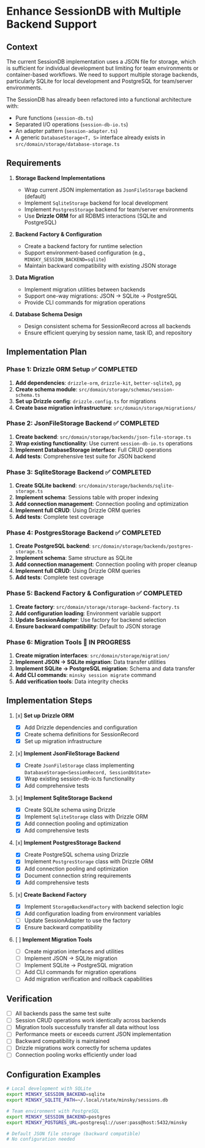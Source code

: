 # Enhance SessionDB with Multiple Backend Support

## Context

The current SessionDB implementation uses a JSON file for storage, which is sufficient for individual development but limiting for team environments or container-based workflows. We need to support multiple storage backends, particularly SQLite for local development and PostgreSQL for team/server environments.

The SessionDB has already been refactored into a functional architecture with:

- Pure functions (`session-db.ts`)
- Separated I/O operations (`session-db-io.ts`)
- An adapter pattern (`session-adapter.ts`)
- A generic `DatabaseStorage<T, S>` interface already exists in `src/domain/storage/database-storage.ts`

## Requirements

1. **Storage Backend Implementations**

   - Wrap current JSON implementation as `JsonFileStorage` backend (default)
   - Implement `SqliteStorage` backend for local development
   - Implement `PostgresStorage` backend for team/server environments
   - Use **Drizzle ORM** for all RDBMS interactions (SQLite and PostgreSQL)

2. **Backend Factory & Configuration**

   - Create a backend factory for runtime selection
   - Support environment-based configuration (e.g., `MINSKY_SESSION_BACKEND=sqlite`)
   - Maintain backward compatibility with existing JSON storage

3. **Data Migration**

   - Implement migration utilities between backends
   - Support one-way migrations: JSON → SQLite → PostgreSQL
   - Provide CLI commands for migration operations

4. **Database Schema Design**
   - Design consistent schema for SessionRecord across all backends
   - Ensure efficient querying by session name, task ID, and repository

## Implementation Plan

### Phase 1: Drizzle ORM Setup ✅ COMPLETED

1. **Add dependencies**: `drizzle-orm`, `drizzle-kit`, `better-sqlite3`, `pg`
2. **Create schema module**: `src/domain/storage/schemas/session-schema.ts`
3. **Set up Drizzle config**: `drizzle.config.ts` for migrations
4. **Create base migration infrastructure**: `src/domain/storage/migrations/`

### Phase 2: JsonFileStorage Backend ✅ COMPLETED

1. **Create backend**: `src/domain/storage/backends/json-file-storage.ts`
2. **Wrap existing functionality**: Use current `session-db-io.ts` operations
3. **Implement DatabaseStorage interface**: Full CRUD operations
4. **Add tests**: Comprehensive test suite for JSON backend

### Phase 3: SqliteStorage Backend ✅ COMPLETED

1. **Create SQLite backend**: `src/domain/storage/backends/sqlite-storage.ts`
2. **Implement schema**: Sessions table with proper indexing
3. **Add connection management**: Connection pooling and optimization
4. **Implement full CRUD**: Using Drizzle ORM queries
5. **Add tests**: Complete test coverage

### Phase 4: PostgresStorage Backend ✅ COMPLETED

1. **Create PostgreSQL backend**: `src/domain/storage/backends/postgres-storage.ts`
2. **Implement schema**: Same structure as SQLite
3. **Add connection management**: Connection pooling with proper cleanup
4. **Implement full CRUD**: Using Drizzle ORM queries
5. **Add tests**: Complete test coverage

### Phase 5: Backend Factory & Configuration ✅ COMPLETED

1. **Create factory**: `src/domain/storage/storage-backend-factory.ts`
2. **Add configuration loading**: Environment variable support
3. **Update SessionAdapter**: Use factory for backend selection
4. **Ensure backward compatibility**: Default to JSON storage

### Phase 6: Migration Tools 🔄 IN PROGRESS

1. **Create migration interfaces**: `src/domain/storage/migration/`
2. **Implement JSON → SQLite migration**: Data transfer utilities
3. **Implement SQLite → PostgreSQL migration**: Schema and data transfer
4. **Add CLI commands**: `minsky session migrate` command
5. **Add verification tools**: Data integrity checks

## Implementation Steps

1. [x] **Set up Drizzle ORM**

   - [x] Add Drizzle dependencies and configuration
   - [x] Create schema definitions for SessionRecord
   - [x] Set up migration infrastructure

2. [x] **Implement JsonFileStorage Backend**

   - [x] Create `JsonFileStorage` class implementing `DatabaseStorage<SessionRecord, SessionDbState>`
   - [x] Wrap existing session-db-io.ts functionality
   - [x] Add comprehensive tests

3. [x] **Implement SqliteStorage Backend**

   - [x] Create SQLite schema using Drizzle
   - [x] Implement `SqliteStorage` class with Drizzle ORM
   - [x] Add connection pooling and optimization
   - [x] Add comprehensive tests

4. [x] **Implement PostgresStorage Backend**

   - [x] Create PostgreSQL schema using Drizzle
   - [x] Implement `PostgresStorage` class with Drizzle ORM
   - [x] Add connection pooling and optimization
   - [x] Document connection string requirements
   - [x] Add comprehensive tests

5. [x] **Create Backend Factory**

   - [x] Implement `StorageBackendFactory` with backend selection logic
   - [x] Add configuration loading from environment variables
   - [ ] Update SessionAdapter to use the factory
   - [x] Ensure backward compatibility

6. [ ] **Implement Migration Tools**
   - [ ] Create migration interfaces and utilities
   - [ ] Implement JSON → SQLite migration
   - [ ] Implement SQLite → PostgreSQL migration
   - [ ] Add CLI commands for migration operations
   - [ ] Add migration verification and rollback capabilities

## Verification

- [ ] All backends pass the same test suite
- [ ] Session CRUD operations work identically across backends
- [ ] Migration tools successfully transfer all data without loss
- [ ] Performance meets or exceeds current JSON implementation
- [ ] Backward compatibility is maintained
- [ ] Drizzle migrations work correctly for schema updates
- [ ] Connection pooling works efficiently under load

## Configuration Examples

```bash
# Local development with SQLite
export MINSKY_SESSION_BACKEND=sqlite
export MINSKY_SQLITE_PATH=~/.local/state/minsky/sessions.db

# Team environment with PostgreSQL
export MINSKY_SESSION_BACKEND=postgres
export MINSKY_POSTGRES_URL=postgresql://user:pass@host:5432/minsky

# Default JSON file storage (backward compatible)
# No configuration needed
```
